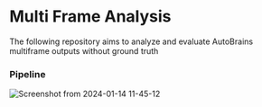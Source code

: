 # Multi Frame Analysis
The following repository aims to analyze and evaluate AutoBrains multiframe outputs without ground truth

### Pipeline
![Screenshot from 2024-01-14 11-45-12](https://github.com/OmergottliebAB/mf_analysis/assets/88963449/b6126674-ac96-40d1-83a5-fe512c021e85)

